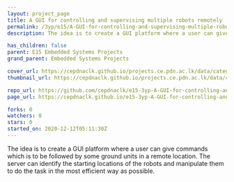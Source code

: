 ```yaml
---
layout: project_page
title: A GUI for controlling and supervising multiple robots remotely
permalink: /3yp/e15/A-GUI-for-controlling-and-supervising-multiple-robots-remotely
description: The idea is to create a GUI platform where a user can give commands which is to be followed by some ground units in a remote location. The server can identify the starting locations of the robots and manipulate them to do the task in the most efficient way as possible.

has_children: false
parent: E15 Embedded Systems Projects
grand_parent: Embedded Systems Projects

cover_url: https://cepdnaclk.github.io/projects.ce.pdn.ac.lk/data/categories/3yp/cover_page.jpg
thumbnail_url: https://cepdnaclk.github.io/projects.ce.pdn.ac.lk/data/categories/3yp/thumbnail.jpg

repo_url: https://github.com/cepdnaclk/e15-3yp-A-GUI-for-controlling-and-supervising-multiple-robots-remotely
page_url: https://cepdnaclk.github.io/e15-3yp-A-GUI-for-controlling-and-supervising-multiple-robots-remotely

forks: 0
watchers: 0
stars: 0
started_on: 2020-12-12T05:11:30Z
---
```

The idea is to create a GUI platform where a user can give commands which is to be followed by some ground units in a remote location. The server can identify the starting locations of the robots and manipulate them to do the task in the most efficient way as possible.

